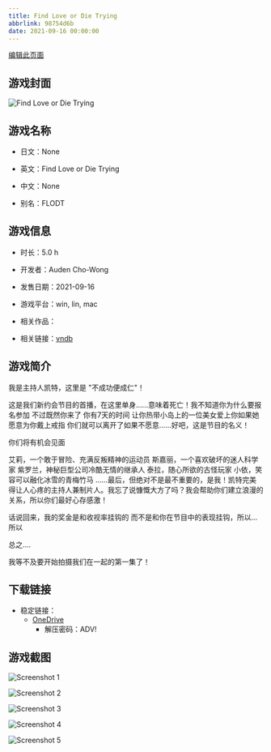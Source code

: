 ```yaml
---
title: Find Love or Die Trying
abbrlink: 98754d6b
date: 2021-09-16 00:00:00
---
```

[编辑此页面](https://github.com/ACG-3/ADV3-source/blob/main/source/_posts/games/Find%20Love%20or%20Die%20Trying.md)

## 游戏封面

![Find Love or Die Trying](https://pan.timero.xyz/onedrive/img_lib_001/Find%20Love%20or%20Die%20Trying_cover.avif)


## 游戏名称

- 日文：None
- 英文：Find Love or Die Trying
- 中文：None

- 别名：FLODT


## 游戏信息

- 时长：5.0 h
- 开发者：Auden Cho-Wong
- 发售日期：2021-09-16
- 游戏平台：win, lin, mac
- 相关作品：

- 相关链接：[vndb](https://vndb.org/v31994)


## 游戏简介

我是主持人凯特，这里是 "不成功便成仁"！

这是我们新约会节目的首播，在这里单身......意味着死亡！我不知道你为什么要报名参加 不过既然你来了 你有7天的时间 让你热带小岛上的一位美女爱上你如果她愿意为你戴上戒指 你们就可以离开了如果不愿意......好吧，这是节目的名义！

你们将有机会见面

艾莉，一个敢于冒险、充满反叛精神的运动员
斯嘉丽，一个喜欢破坏的迷人科学家
紫罗兰，神秘巨型公司冷酷无情的继承人
泰拉，随心所欲的古怪玩家
小依，笑容可以融化冰雪的青梅竹马
......最后，但绝对不是最不重要的，是我！凯特完美得让人心疼的主持人兼制片人。我忘了说慷慨大方了吗？我会帮助你们建立浪漫的关系，所以你们最好心存感激！

话说回来，我的奖金是和收视率挂钩的 而不是和你在节目中的表现挂钩，所以...所以

总之....

我等不及要开始拍摄我们在一起的第一集了！




## 下载链接

- 稳定链接：
    - [OneDrive](https://pan.timero.xyz/onedrive/adv_lib_001/Find%20Love%20or%20Die%20Trying)
        - 解压密码：ADV!



## 游戏截图


![Screenshot 1](https://pan.timero.xyz/onedrive/img_lib_001/Find%20Love%20or%20Die%20Trying_Screenshot_1.avif)

![Screenshot 2](https://pan.timero.xyz/onedrive/img_lib_001/Find%20Love%20or%20Die%20Trying_Screenshot_2.avif)

![Screenshot 3](https://pan.timero.xyz/onedrive/img_lib_001/Find%20Love%20or%20Die%20Trying_Screenshot_3.avif)

![Screenshot 4](https://pan.timero.xyz/onedrive/img_lib_001/Find%20Love%20or%20Die%20Trying_Screenshot_4.avif)

![Screenshot 5](https://pan.timero.xyz/onedrive/img_lib_001/Find%20Love%20or%20Die%20Trying_Screenshot_5.avif)

